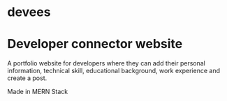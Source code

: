 # devees
Developer connector website
=======================

A portfolio website for developers where they can add their personal information, technical skill, educational background, work experience and create a post.

Made in MERN Stack
